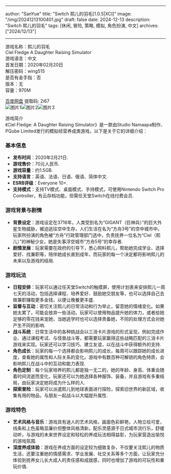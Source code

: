 
---
author: "SanYue"
title: "Switch 熙儿的羽毛[1.0.5|XCI]"
image: "/img/20241213100401.jpg"
draft: false
date: 2024-12-13
description: "Switch 熙儿的羽毛"
tags: [休闲, 冒险, 策略, 模拟, 角色扮演, 中文]
archives: ["2024/12/13"]

---

游戏名称：熙儿的羽毛   
Ciel Fledge A Daughter Raising Simulator    
游戏语言：中文  
首发日期：2020年02月20日  
解压密码：wing515  
是否有金手指：否  
版本：无   
容量：970M

[百度网盘](https://pan.baidu.com/s/1zLielGhnHqn1vdpC94OnJQ) 提取码: 2i67  
![图片1](/img/ca6ead.jpg)![图片2](/img/267216.jpg)![图片3](/img/6ca36c.jpg)  

游戏简介  
《Ciel Fledge: A Daughter Raising Simulator》是一款由Studio Namaapa制作、PQube Limited发行的模拟经营养成类游戏，以下是关于它的详细介绍：

### 基本信息
- **发布时间**：2020年2月21日.
- **游戏售价**：70元人民币.
- **游戏容量**：约1.5GB.
- **支持语言**：英语、法语、日语、俄语、简体中文.
- **ESRB评级**：Everyone 10+.
- **支持模式**：支持TV模式、桌面模式、手持模式，可使用Nintendo Switch Pro Controller，有云存档功能，但需任天堂Switch在线付费会员.

### 游戏背景与剧情
- **背景设定**：游戏设定在3716年，人类受到名为“GIGANT（巨神兵）”的巨大外星生物威胁，被迫逃往空中生存，人们生活在名为“方舟3号”的空中城市中。玩家所扮演的角色被“方舟”行政管理部门选中，负责抚养一位名为“Ciel（熙儿）”的神秘少女，她是失事浮空城市“方舟5号”的幸存者.
- **剧情发展**：玩家需要在政府的引导下，悉心照料熙儿，帮助她完成学业、选择爱好、找兼职等，陪伴她成长直到成年，而玩家的每一个决定都将影响熙儿的未来以及游戏的结局.

### 游戏玩法
- **日程安排**：玩家可以通过任天堂Switch的触摸屏，使用计划表来安排熙儿一周七天的活动，包括选择课程、培养爱好、鼓励她交朋友等，也可以选择自己去做兼职赚取更多金钱，以便让晚餐更丰盛.
- **监督与互动**：密切关注熙儿的日常活动和行为举止，留意她的情绪变化。如果她太累了，可能会放弃一些活动，玩家可以使用物品提升她的体力，或者给她足够的零花钱来宠她，当她逃学时也可以选择责备她，不同的处理方式会对她产生不同的影响.
- **战斗系统**：日常生活中的各种挑战会以三消卡片游戏的形式呈现，例如完成作业、通过课程考试、与怪兽战斗等，都需要玩家赢得这些战略匹配的三消卡片游戏来实现。玩家还可以学习技巧、建立友谊，以在战斗中获得额外的支持.
- **角色成长**：玩家的每一个选择都会影响熙儿的成长，每周可以跟踪她的成长进度，查看她的属性和人际关系的变化。游戏中有数百种可解锁的角色特质，会影响熙儿在战斗中的互动和能力表现.
- **角色定制**：每个玩家培养的熙儿都是独一无二的，她的年龄、身高、体重会随着时间流逝而变化，玩家还可以为她选择各种服饰、装备，并且游戏有多重结局，由玩家决定她将成为什么样的人.
- **探索冒险**：玩家可以派遣熙儿到地球表面进行探险，探索旧世界的新区域，收集有用的物品，与朋友一起战斗以大幅提升属性.

### 游戏特色
- **艺术风格与音乐**：游戏具有迷人的艺术风格，画面色彩鲜艳，人物立绘可爱，线条和上色虽略显廉价但整体风格清新。配乐灵感源于日式城市流行乐，舒缓动听，与游戏的未来世界设定和轻松的养成玩法相得益彰，为玩家营造出愉悦的游戏氛围.
- **深度养成体验**：游戏在养成方面的设定较为细致复杂，不仅要关注熙儿的物质生活，还要注重她的情感需求、学业发展、社交关系等多个方面，让玩家充分体验到抚养女儿长大成人的责任感和成就感，同时也增加了游戏的可玩性和重玩价值.
 
